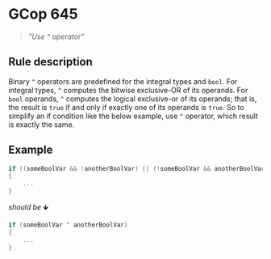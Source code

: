 ﻿# GCop 645

> *"Use ^ operator"*

## Rule description

Binary `^` operators are predefined for the integral types and `bool`. For integral types, `^` computes the bitwise exclusive-OR of its operands. For `bool` operands, `^` computes the logical exclusive-or of its operands; that is, the result is `true` if and only if exactly one of its operands is `true`. So to simplify an if condition like the below example, use `^` operator, which result is exactly the same.

## Example

```csharp
if ((someBoolVar && !anotherBoolVar) || (!someBoolVar && anotherBoolVar))
{
    ...
}
```

*should be* 🡻

```csharp
if (someBoolVar ^ anotherBoolVar)
{
    ...
}
```
